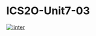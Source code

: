 # ICS2O-Unit7-03
[![linter](https://github.com/Alice-Qiao/ICS20-Unit7-03/workflows/linter/badge.svg)](https://github.com/marketplace/actions/super-linter)
